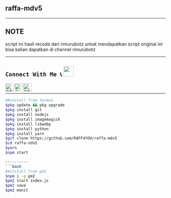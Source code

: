 ## raffa-mdv5
---------
## NOTE
script ini hasil recode dari rimurubotz untuk mendapatkan script original ini bisa kalian dapatkan di channel rimurubotz

---------

## ```Connect With Me 📞``` <img src="https://github.com/siegrin/siegrin/blob/main/Assets/Handshake.gif" height="32px">
  <a href="https://wa.me/6283823397743">
    <img align="left" alt="SIEGRIN | Whastapp" width="26px" src="https://github.com/siegrin/siegrin/blob/main/Assets/Whatsapp.svg" />
  </a> &nbsp;&nbsp;
  <a href="-">
    <img align="left" alt="SIEGRIN | Instagram" width="24px" src="https://github.com/siegrin/siegrin/blob/main/Assets/Instagram.svg" />
  </a> &nbsp;&nbsp;
  <a href="-">
    <img align="left" alt="SIEGRIN | YouTube" width="26px" src="https://github.com/siegrin/siegrin/blob/main/Assets/Youtube.svg" />
  </a> &nbsp;&nbsp;

---------
```bash
##install from termux
$pkg update && pkg upgrade
$pkg install git
$pkg install nodejs
$pkg install imagemagick
$pkg install libwebp
$pkg install python
$pkg install yarn
$git clone https://github.com/RAFF4YOU/raffa-mdv5
$cd raffa-ndv5
$yarn
$npm start

----------
```bash
##install from pm2
$npm i -g pm2
$pm2 start index.js
$pm2 save
$pm2 monit
